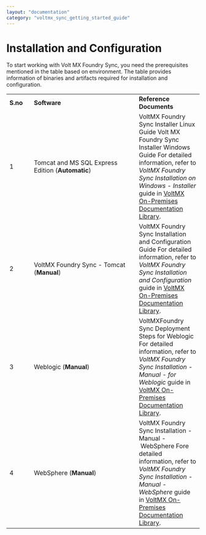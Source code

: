 ```yaml
---
layout: "documentation"
category: "voltmx_sync_getting_started_guide"
---
```

                     

Installation and Configuration
==============================

To start working with Volt MX Foundry Sync, you need the prerequisites mentioned in the table based on environment. The table provides information of binaries and artifacts required for installation and configuration.

<table style="width: 100%;mc-table-style: url('Resources/TableStyles/Basic.css');" class="TableStyle-Basic" cellspacing="0"><colgroup><col style="width: 68px;" class="TableStyle-Basic-Column-Column1"> <col style="width: 328px;" class="TableStyle-Basic-Column-Column1"> <col style="width: 33%;" class="TableStyle-Basic-Column-Column1"></colgroup><tbody><tr class="TableStyle-Basic-Body-Body1"><td class="TableStyle-Basic-BodyE-Column1-Body1" style="font-weight: bold;">S.no</td><td class="TableStyle-Basic-BodyE-Column1-Body1" style="font-weight: bold;">Software</td><td class="TableStyle-Basic-BodyD-Column1-Body1" style="font-weight: bold;">Reference Documents</td></tr><tr class="TableStyle-Basic-Body-Body1"><td class="TableStyle-Basic-BodyE-Column1-Body1">1</td><td class="TableStyle-Basic-BodyE-Column1-Body1">Tomcat and MS SQL Express Edition (<b>Automatic</b>)</td><td class="TableStyle-Basic-BodyD-Column1-Body1">VoltMX Foundry Sync Installer Linux Guide Volt MX Foundry Sync Installer Windows Guide For detailed information, refer to <i>VoltMX Foundry Sync Installation on Windows - Installer</i> guide in <a href="{{ site.baseurl }}/docs/documentation/voltmxonpremises/" target="_blank">VoltMX On-Premises Documentation Library</a>.</td></tr><tr class="TableStyle-Basic-Body-Body1"><td class="TableStyle-Basic-BodyE-Column1-Body1">2</td><td class="TableStyle-Basic-BodyE-Column1-Body1">VoltMX Foundry Sync - Tomcat (<b>Manual</b>)</td><td class="TableStyle-Basic-BodyD-Column1-Body1">VoltMX Foundry Sync Installation and Configuration Guide For detailed information, refer to <i>VoltMX Foundry Sync Installation and Configuration</i> guide in <a href="{{ site.baseurl }}/docs/documentation/voltmxonpremises/" target="_blank">VoltMX On-Premises Documentation Library</a>.</td></tr><tr class="TableStyle-Basic-Body-Body1"><td class="TableStyle-Basic-BodyE-Column1-Body1">3</td><td class="TableStyle-Basic-BodyE-Column1-Body1">Weblogic (<b>Manual</b>)</td><td class="TableStyle-Basic-BodyD-Column1-Body1">VoltMXFoundry Sync Deployment Steps for Weblogic For detailed information, refer to <i>VoltMX Foundry Sync Installation - Manual - for Weblogic</i> guide in <a href="{{ site.baseurl }}/docs/documentation/voltmxonpremises/" target="_blank">VoltMX On-Premises Documentation Library</a>.</td></tr><tr class="TableStyle-Basic-Body-Body1"><td class="TableStyle-Basic-BodyB-Column1-Body1">4</td><td class="TableStyle-Basic-BodyB-Column1-Body1">WebSphere (<b>Manual</b>)</td><td class="TableStyle-Basic-BodyA-Column1-Body1">VoltMX Foundry Sync Installation - Manual -&nbsp;WebSphere Fore detailed information, refer to <i>VoltMX Foundry Sync Installation - Manual - WebSphere</i> guide in <a href="{{ site.baseurl }}/docs/documentation/voltmxonpremises/" target="_blank">VoltMX On-Premises Documentation Library</a>.</td></tr></tbody></table>
